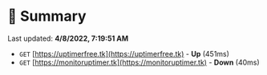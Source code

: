 # 📖 Summary
Last updated: **4/8/2022, 7:19:51 AM**

- `GET` [https://uptimerfree.tk](https://uptimerfree.tk) - **Up** (451ms)
- `GET` [https://monitoruptimer.tk](https://monitoruptimer.tk) - **Down** (40ms)
